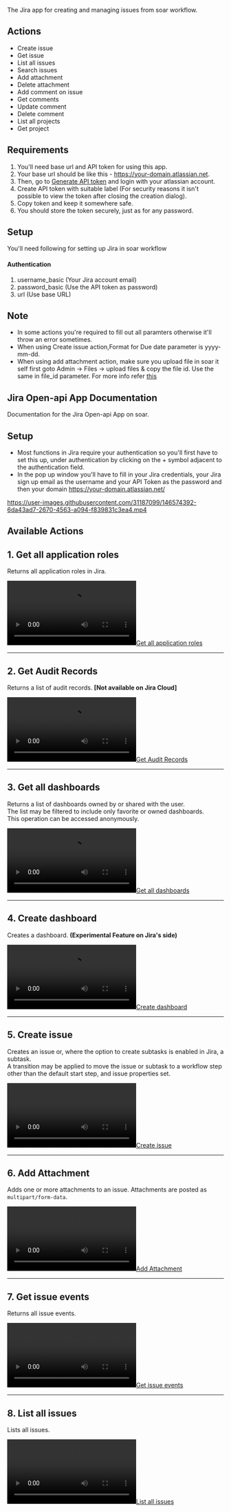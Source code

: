 The Jira app for creating and managing issues from soar workflow.

## Actions
- Create issue
- Get issue
- List all issues
- Search issues
- Add attachment
- Delete attachment
- Add comment on issue
- Get comments
- Update comment
- Delete comment
- List all projects
- Get project

## Requirements

1. You'll need base url and API token for using this app.
2. Your base url should be like this - https://your-domain.atlassian.net.
3. Then, go to [Generate API token](https://id.atlassian.com/manage-profile/security/api-tokens) and login with your atlassian account.
4. Create API token with suitable label (For security reasons it isn't possible to view the token after closing the creation dialog).
5. Copy token and keep it somewhere safe.
6. You should store the token securely, just as for any password.

## Setup

You'll need following for setting up Jira in soar workflow

#### Authentication

1. username_basic (Your Jira account email)
2. password_basic (Use the API token as password)
3. url (Use base URL)

## Note

- In some actions you're required to fill out all paramters otherwise it'll throw an error sometimes.
- When using Create issue action,Format for Due date parameter is yyyy-mm-dd. 
- When using add attachment action, make sure you upload file in soar it self first goto Admin &#8594; Files &#8594; upload files & copy the file id. Use the same in file_id parameter. For more info refer [this](http://soarr.io/docs/organizations#files)



## Jira Open-api App Documentation
Documentation for the Jira Open-api App on soar.

## Setup
* Most functions in Jira require your authentication so you'll first have to set this up, under authentication by clicking on the + symbol adjacent to the authentication field.
* In the pop up window you'll have to fill in your Jira credentials, your Jira sign up email as the username and your API Token as the password and then your domain https://your-domain.atlassian.net/

https://user-images.githubusercontent.com/31187099/146574392-6da43ad7-2670-4563-a094-f839831c3ea4.mp4

## Available Actions
## 1. Get all application roles  
Returns all application roles in Jira.  

[![Get all application roles](https://user-images.githubusercontent.com/31187099/146574803-be9bd1d9-e3b6-419c-86bd-e872bf45eb19.mp4)](https://user-images.githubusercontent.com/31187099/146574803-be9bd1d9-e3b6-419c-86bd-e872bf45eb19.mp4)

---

## 2. Get Audit Records  
Returns a list of audit records. **[Not available on Jira Cloud]**  

[![Get Audit Records](https://user-images.githubusercontent.com/31187099/146574905-a8f91b6b-3cb9-432f-8a90-a72da923de8c.mp4)](https://user-images.githubusercontent.com/31187099/146574905-a8f91b6b-3cb9-432f-8a90-a72da923de8c.mp4)

---

## 3. Get all dashboards  
Returns a list of dashboards owned by or shared with the user.  
The list may be filtered to include only favorite or owned dashboards.  
This operation can be accessed anonymously.  

[![Get all dashboards](https://user-images.githubusercontent.com/31187099/146575021-3e34baa1-8955-4b75-93cc-5c2080ea6b81.mp4)](https://user-images.githubusercontent.com/31187099/146575021-3e34baa1-8955-4b75-93cc-5c2080ea6b81.mp4)

---

## 4. Create dashboard  
Creates a dashboard. **(Experimental Feature on Jira's side)**  

[![Create dashboard](https://user-images.githubusercontent.com/31187099/146575179-1308b1b0-2273-4bbf-963b-954c4ce65d4f.mp4)](https://user-images.githubusercontent.com/31187099/146575179-1308b1b0-2273-4bbf-963b-954c4ce65d4f.mp4)

---

## 5. Create issue  
Creates an issue or, where the option to create subtasks is enabled in Jira, a subtask.  
A transition may be applied to move the issue or subtask to a workflow step other than the default start step, and issue properties set.  

[![Create issue](https://user-images.githubusercontent.com/31187099/146575278-3bf105c7-6482-4037-936d-c5e68bb2b4b4.mp4)](https://user-images.githubusercontent.com/31187099/146575278-3bf105c7-6482-4037-936d-c5e68bb2b4b4.mp4)

---

## 6. Add Attachment  
Adds one or more attachments to an issue. Attachments are posted as `multipart/form-data`.  

[![Add Attachment](https://user-images.githubusercontent.com/31187099/146575376-856b02c6-ee19-4e0f-90c2-2a8da0d8477c.mp4)](https://user-images.githubusercontent.com/31187099/146575376-856b02c6-ee19-4e0f-90c2-2a8da0d8477c.mp4)

---

## 7. Get issue events  
Returns all issue events.  

[![Get issue events](https://user-images.githubusercontent.com/31187099/146586474-098a454d-c2ca-41cf-a2b4-441e71d4c161.mp4)](https://user-images.githubusercontent.com/31187099/146586474-098a454d-c2ca-41cf-a2b4-441e71d4c161.mp4)

---

## 8. List all issues  
Lists all issues.  

[![List all issues](https://user-images.githubusercontent.com/31187099/146586507-60d5eabd-5acd-4779-b1ad-9e93ec32b614.mp4)](https://user-images.githubusercontent.com/31187099/146586507-60d5eabd-5acd-4779-b1ad-9e93ec32b614.mp4)




